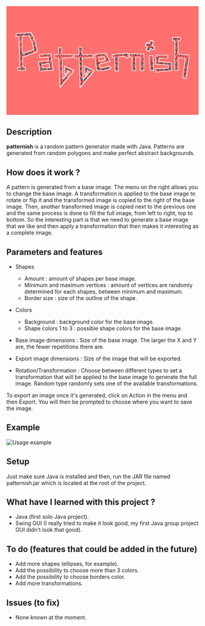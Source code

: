 
![Logo](https://github.com/itsmaximelau/patternish/blob/master/resources/patternish.png?raw=true)

## Description
<b> patternish </b> is a random pattern generator made with Java. Patterns are generated from random polygons and make perfect abstract backgrounds.

## How does it work ?
A pattern is generated from a base image. The menu on the right allows you to change the base image. A transformation is applied to the base image to rotate or flip it and the transformed image is copied to the right of the base image. Then, another transformed image is copied next to the previous one and the same process is done to fill the full image, from left to right, top to bottom. So the interesting part is that we need to generate a base image that we like and then apply a transformation that then makes it interesting as a complete image. 

## Parameters and features
* Shapes
  * Amount : amount of shapes per base image.
  * Minimum and maximum vertices : amount of vertices are randomly determined for each shapes, between minimum and maximum. 
  * Border size : size of the outline of the shape.
  
* Colors
  * Background : background color for the base image.
  * Shape colors 1 to 3 : possible shape colors for the base image.

* Base image dimensions : Size of the base image. The larger the X and Y are, the fewer repetitions there are.

* Export image dimensions : Size of the image that will be exported.

* Rotation/Transformation : Choose between different types to set a transformation that will be applied to the base image to generate the full image. Random type randomly sets one of the available transformations.

To export an image once it's generated, click on Action in the menu and then Export. You will then be prompted to choose where you want to save the image.

## Example
![Usage example](https://github.com/itsmaximelau/patternish/blob/master/resources/exampleGif.gif?raw=true)

## Setup
Just make sure Java is installed and then, run the JAR file named patternish.jar which is located at the root of the project.

## What have I learned with this project ?
- Java (first solo Java project).
- Swing GUI (I really tried to make it look good, my first Java group project GUI didn't look that good).

## To do (features that could be added in the future)
- Add more shapes (ellipses, for example).
- Add the possibility to choose more than 3 colors.
- Add the possibility to choose borders color.
- Add more transformations.


## Issues (to fix)
- None known at the moment.
